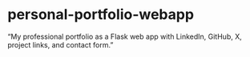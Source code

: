 # personal-portfolio-webapp
“My professional portfolio as a Flask web app with LinkedIn, GitHub, X, project links, and contact form.”
